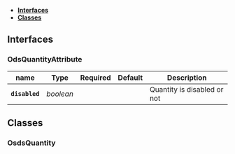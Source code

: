 * [**Interfaces**](#interfaces)
* [**Classes**](#classes)

## Interfaces

### OdsQuantityAttribute
|name | Type | Required | Default | Description|
|---|---|:---:|---|---|
|**`disabled`** | _boolean_ |  |  | Quantity is disabled or not|

## Classes

### OsdsQuantity